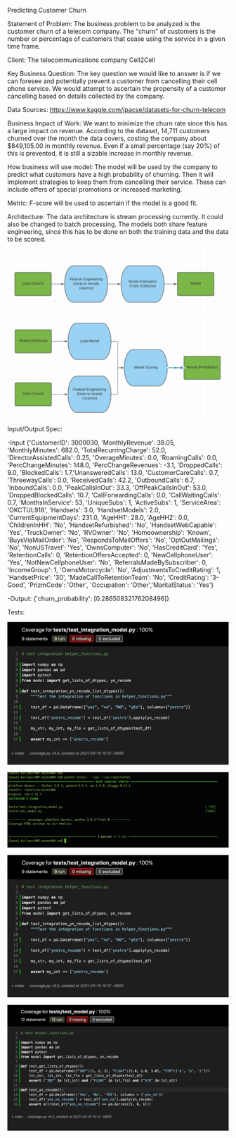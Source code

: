 Predicting Customer Churn

Statement of Problem:
The business problem to be analyzed is the customer churn of a telecom company. The "churn" of customers is the
number or percentage of customers that cease using the service in a given time frame. 

Client:
The telecommunications company Cell2Cell

Key Business Question:
The key question we would like to answer is if we can foresee and potentially prevent a customer from cancelling 
their cell phone service. We would attempt to ascertain the propensity of a customer cancelling based on details 
collected by the company.

Data Sources:
https://www.kaggle.com/jpacse/datasets-for-churn-telecom

Business Impact of Work:
We want to minimize the churn rate since this has a large impact on revenue. According to the dataset, 
14,711 customers churned over the month the data covers, costing the company about $849,105.00 in monthly revenue. 
Even if a small percentage (say 20%) of this is prevented, it is still a sizable increase in monthly revenue.

How business will use model:
The model will be used by the company to predict what customers have a high probability of churning. Then it will 
implement strategies to keep them from cancelling their service. These can include offers of special 
promotions or increased marketing.

Metric:
F-score will be used to ascertain if the model is a good fit.

Architecture:
The data architecture is stream processing currently. It could also be changed to batch processing. The models both share feature engineering, since this has to be done on both the training data and the data to be scored.


![Training](training_diag.png)



![Scoring](scoring_diag.png)



Input/Output Spec:

-Input
{'CustomerID': 3000030, 'MonthlyRevenue': 38.05, 'MonthlyMinutes': 682.0, 'TotalRecurringCharge': 52.0,
 'DirectorAssistedCalls': 0.25, 'OverageMinutes': 0.0, 'RoamingCalls': 0.0, 'PercChangeMinutes': 148.0, 
 'PercChangeRevenues': -3.1, 'DroppedCalls': 9.0, 'BlockedCalls': 1.7,'UnansweredCalls': 13.0,
 'CustomerCareCalls': 0.7, 'ThreewayCalls': 0.0, 'ReceivedCalls': 42.2, 'OutboundCalls': 6.7,
 'InboundCalls': 0.0, 'PeakCallsInOut': 33.3, 'OffPeakCallsInOut': 53.0, 'DroppedBlockedCalls': 10.7,
 'CallForwardingCalls': 0.0, 'CallWaitingCalls': 0.7, 'MonthsInService': 53, 'UniqueSubs': 1,  'ActiveSubs': 1,
 'ServiceArea': 'OKCTUL918', 'Handsets': 3.0, 'HandsetModels': 2.0, 'CurrentEquipmentDays': 231.0,
 'AgeHH1': 28.0, 'AgeHH2': 0.0, 'ChildrenInHH': 'No', 'HandsetRefurbished': 'No', 'HandsetWebCapable': 'Yes',
 'TruckOwner': 'No', 'RVOwner': 'No', 'Homeownership': 'Known', 'BuysViaMailOrder': 'No', 
 'RespondsToMailOffers': 'No', 'OptOutMailings': 'No', 'NonUSTravel': 'Yes', 'OwnsComputer': 'No', 
 'HasCreditCard': 'Yes', 'RetentionCalls': 0, 'RetentionOffersAccepted': 0, 'NewCellphoneUser': 'Yes', 
 'NotNewCellphoneUser': 'No', 'ReferralsMadeBySubscriber': 0, 'IncomeGroup': 1, 'OwnsMotorcycle': 'No',
 'AdjustmentsToCreditRating': 1, 'HandsetPrice': '30', 'MadeCallToRetentionTeam': 'No', 
 'CreditRating': '3-Good', 'PrizmCode': 'Other', 'Occupation': 'Other','MaritalStatus': 'Yes'}
 
 -Output:
 {'churn_probability': [0.28650832176208496]}
 
 Tests:
 
 ![Unit](unit_test.png)
 
 
 ![Integration](integration_test.png)
 
 
 ![Coverage](unit_cov.png)
 
 
 ![Coverage](integration_cov.png)
